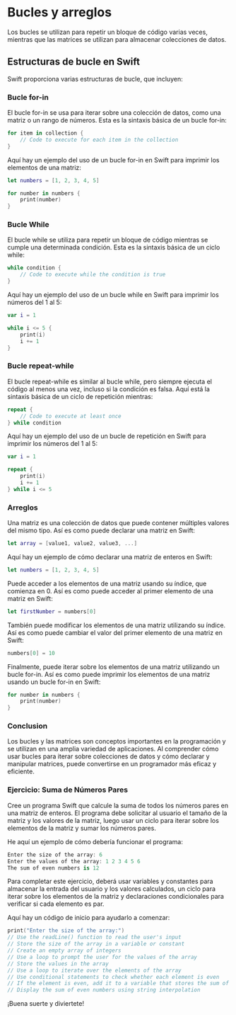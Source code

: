 # Bucles y arreglos

Los bucles se utilizan para repetir un bloque de código varias veces, mientras que las matrices se utilizan para almacenar colecciones de datos.

## Estructuras de bucle en Swift

Swift proporciona varias estructuras de bucle, que incluyen:

### Bucle for-in

El bucle for-in se usa para iterar sobre una colección de datos, como una matriz o un rango de números. Esta es la sintaxis básica de un bucle for-in:

```swift
for item in collection {
    // Code to execute for each item in the collection
}
```

Aquí hay un ejemplo del uso de un bucle for-in en Swift para imprimir los elementos de una matriz:

```swift
let numbers = [1, 2, 3, 4, 5]

for number in numbers {
    print(number)
}
```

### Bucle While

El bucle while se utiliza para repetir un bloque de código mientras se cumple una determinada condición. Esta es la sintaxis básica de un ciclo while:

```swift
while condition {
    // Code to execute while the condition is true
}
```

Aquí hay un ejemplo del uso de un bucle while en Swift para imprimir los números del 1 al 5:

```swift
var i = 1

while i <= 5 {
    print(i)
    i += 1
}
```

### Bucle repeat-while

El bucle repeat-while es similar al bucle while, pero siempre ejecuta el código al menos una vez, incluso si la condición es falsa. Aquí está la sintaxis básica de un ciclo de repetición mientras:

```swift
repeat {
    // Code to execute at least once
} while condition
```

Aquí hay un ejemplo del uso de un bucle de repetición en Swift para imprimir los números del 1 al 5:

```swift
var i = 1

repeat {
    print(i)
    i += 1
} while i <= 5
```

### Arreglos

Una matriz es una colección de datos que puede contener múltiples valores del mismo tipo. Así es como puede declarar una matriz en Swift:

```swift
let array = [value1, value2, value3, ...]
```

Aquí hay un ejemplo de cómo declarar una matriz de enteros en Swift:

```swift
let numbers = [1, 2, 3, 4, 5]
```

Puede acceder a los elementos de una matriz usando su índice, que comienza en 0. Así es como puede acceder al primer elemento de una matriz en Swift:

```swift
let firstNumber = numbers[0]
```

También puede modificar los elementos de una matriz utilizando su índice. Así es como puede cambiar el valor del primer elemento de una matriz en Swift:

```swift
numbers[0] = 10
```

Finalmente, puede iterar sobre los elementos de una matriz utilizando un bucle for-in. Así es como puede imprimir los elementos de una matriz usando un bucle for-in en Swift:

```swift
for number in numbers {
    print(number)
}
```

### Conclusion

Los bucles y las matrices son conceptos importantes en la programación y se utilizan en una amplia variedad de aplicaciones. Al comprender cómo usar bucles para iterar sobre colecciones de datos y cómo declarar y manipular matrices, puede convertirse en un programador más eficaz y eficiente.

### Ejercicio: Suma de Números Pares

Cree un programa Swift que calcule la suma de todos los números pares en una matriz de enteros. El programa debe solicitar al usuario el tamaño de la matriz y los valores de la matriz, luego usar un ciclo para iterar sobre los elementos de la matriz y sumar los números pares.

He aquí un ejemplo de cómo debería funcionar el programa:

```swift
Enter the size of the array: 6
Enter the values of the array: 1 2 3 4 5 6
The sum of even numbers is 12
```

Para completar este ejercicio, deberá usar variables y constantes para almacenar la entrada del usuario y los valores calculados, un ciclo para iterar sobre los elementos de la matriz y declaraciones condicionales para verificar si cada elemento es par.

Aquí hay un código de inicio para ayudarlo a comenzar:

```swift
print("Enter the size of the array:")
// Use the readLine() function to read the user's input
// Store the size of the array in a variable or constant
// Create an empty array of integers
// Use a loop to prompt the user for the values of the array
// Store the values in the array
// Use a loop to iterate over the elements of the array
// Use conditional statements to check whether each element is even
// If the element is even, add it to a variable that stores the sum of even numbers
// Display the sum of even numbers using string interpolation
```

¡Buena suerte y diviertete!
